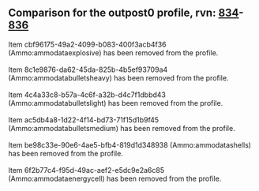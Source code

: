 ## Comparison for the outpost0 profile, rvn: [834](https://github.com/PRO100KatYT/FortniteProfileRevisions/tree/main/profiles/outpost0/834%20outpost0.json)-[836](https://github.com/PRO100KatYT/FortniteProfileRevisions/tree/main/profiles/outpost0/836%20outpost0.json)

Item cbf96175-49a2-4099-b083-400f3acb4f36 (Ammo:ammodataexplosive) has been removed from the profile.
<br><br>
Item 8c1e9876-da62-45da-825b-4b5ef93709a4 (Ammo:ammodatabulletsheavy) has been removed from the profile.
<br><br>
Item 4c4a33c8-b57a-4c6f-a32b-d4c7f1dbbd43 (Ammo:ammodatabulletslight) has been removed from the profile.
<br><br>
Item ac5db4a8-1d22-4f14-bd73-71f15d1b9f45 (Ammo:ammodatabulletsmedium) has been removed from the profile.
<br><br>
Item be98c33e-90e6-4ae5-bfb4-819d1d348938 (Ammo:ammodatashells) has been removed from the profile.
<br><br>
Item 6f2b77c4-f95d-49ac-aef2-e5dc9e2a6c85 (Ammo:ammodataenergycell) has been removed from the profile.
<br><br>
